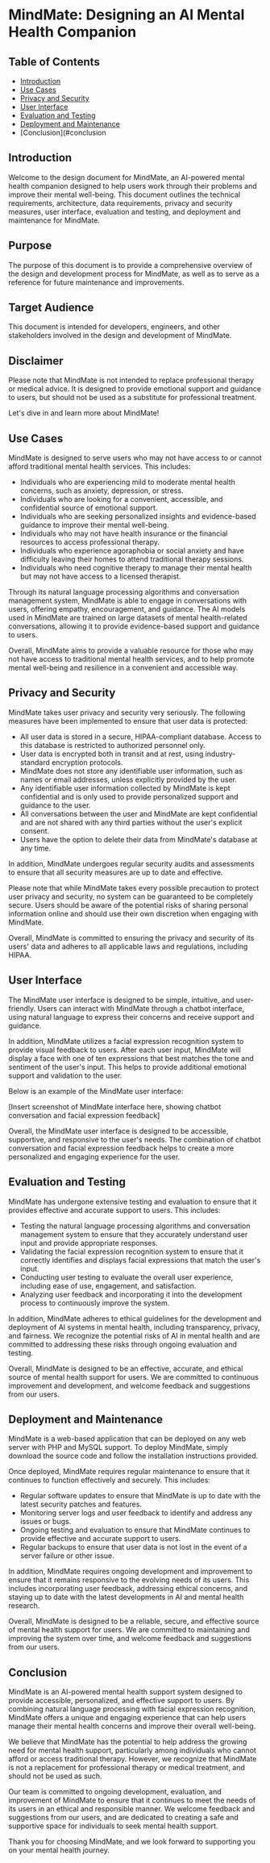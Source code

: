 # MindMate: Designing an AI Mental Health Companion


## Table of Contents

- [Introduction](#introduction)
- [Use Cases](#use-cases)
- [Privacy and Security](#privacy-and-security)
- [User Interface](#user-interface)
- [Evaluation and Testing](#evaluation-and-testing)
- [Deployment and Maintenance](#deployment-and-maintenance)
- [Conclusion](#conclusion


## Introduction

Welcome to the design document for MindMate, an AI-powered mental health companion designed to help users work through their problems and improve their mental well-being. This document outlines the technical requirements, architecture, data requirements, privacy and security measures, user interface, evaluation and testing, and deployment and maintenance for MindMate.

## Purpose

The purpose of this document is to provide a comprehensive overview of the design and development process for MindMate, as well as to serve as a reference for future maintenance and improvements.

## Target Audience

This document is intended for developers, engineers, and other stakeholders involved in the design and development of MindMate.

## Disclaimer

Please note that MindMate is not intended to replace professional therapy or medical advice. It is designed to provide emotional support and guidance to users, but should not be used as a substitute for professional treatment.

Let's dive in and learn more about MindMate! 







## Use Cases

MindMate is designed to serve users who may not have access to or cannot afford traditional mental health services. This includes:

- Individuals who are experiencing mild to moderate mental health concerns, such as anxiety, depression, or stress.
- Individuals who are looking for a convenient, accessible, and confidential source of emotional support.
- Individuals who are seeking personalized insights and evidence-based guidance to improve their mental well-being.
- Individuals who may not have health insurance or the financial resources to access professional therapy.
- Individuals who experience agoraphobia or social anxiety and have difficulty leaving their homes to attend traditional therapy sessions.
- Individuals who need cognitive therapy to manage their mental health but may not have access to a licensed therapist.

Through its natural language processing algorithms and conversation management system, MindMate is able to engage in conversations with users, offering empathy, encouragement, and guidance. The AI models used in MindMate are trained on large datasets of mental health-related conversations, allowing it to provide evidence-based support and guidance to users.

Overall, MindMate aims to provide a valuable resource for those who may not have access to traditional mental health services, and to help promote mental well-being and resilience in a convenient and accessible way.



## Privacy and Security

MindMate takes user privacy and security very seriously. The following measures have been implemented to ensure that user data is protected:

- All user data is stored in a secure, HIPAA-compliant database. Access to this database is restricted to authorized personnel only.
- User data is encrypted both in transit and at rest, using industry-standard encryption protocols.
- MindMate does not store any identifiable user information, such as names or email addresses, unless explicitly provided by the user.
- Any identifiable user information collected by MindMate is kept confidential and is only used to provide personalized support and guidance to the user.
- All conversations between the user and MindMate are kept confidential and are not shared with any third parties without the user's explicit consent.
- Users have the option to delete their data from MindMate's database at any time.

In addition, MindMate undergoes regular security audits and assessments to ensure that all security measures are up to date and effective.

Please note that while MindMate takes every possible precaution to protect user privacy and security, no system can be guaranteed to be completely secure. Users should be aware of the potential risks of sharing personal information online and should use their own discretion when engaging with MindMate.

Overall, MindMate is committed to ensuring the privacy and security of its users' data and adheres to all applicable laws and regulations, including HIPAA.



## User Interface

The MindMate user interface is designed to be simple, intuitive, and user-friendly. Users can interact with MindMate through a chatbot interface, using natural language to express their concerns and receive support and guidance.

In addition, MindMate utilizes a facial expression recognition system to provide visual feedback to users. After each user input, MindMate will display a face with one of ten expressions that best matches the tone and sentiment of the user's input. This helps to provide additional emotional support and validation to the user.

Below is an example of the MindMate user interface:

[Insert screenshot of MindMate interface here, showing chatbot conversation and facial expression feedback]


Overall, the MindMate user interface is designed to be accessible, supportive, and responsive to the user's needs. The combination of chatbot conversation and facial expression feedback helps to create a more personalized and engaging experience for the user.



## Evaluation and Testing

MindMate has undergone extensive testing and evaluation to ensure that it provides effective and accurate support to users. This includes:

- Testing the natural language processing algorithms and conversation management system to ensure that they accurately understand user input and provide appropriate responses.
- Validating the facial expression recognition system to ensure that it correctly identifies and displays facial expressions that match the user's input.
- Conducting user testing to evaluate the overall user experience, including ease of use, engagement, and satisfaction.
- Analyzing user feedback and incorporating it into the development process to continuously improve the system.

In addition, MindMate adheres to ethical guidelines for the development and deployment of AI systems in mental health, including transparency, privacy, and fairness. We recognize the potential risks of AI in mental health and are committed to addressing these risks through ongoing evaluation and testing.

Overall, MindMate is designed to be an effective, accurate, and ethical source of mental health support for users. We are committed to continuous improvement and development, and welcome feedback and suggestions from our users.



## Deployment and Maintenance

MindMate is a web-based application that can be deployed on any web server with PHP and MySQL support. To deploy MindMate, simply download the source code and follow the installation instructions provided.

Once deployed, MindMate requires regular maintenance to ensure that it continues to function effectively and securely. This includes:

- Regular software updates to ensure that MindMate is up to date with the latest security patches and features.
- Monitoring server logs and user feedback to identify and address any issues or bugs.
- Ongoing testing and evaluation to ensure that MindMate continues to provide effective and accurate support to users.
- Regular backups to ensure that user data is not lost in the event of a server failure or other issue.

In addition, MindMate requires ongoing development and improvement to ensure that it remains responsive to the evolving needs of its users. This includes incorporating user feedback, addressing ethical concerns, and staying up to date with the latest developments in AI and mental health research.

Overall, MindMate is designed to be a reliable, secure, and effective source of mental health support for users. We are committed to maintaining and improving the system over time, and welcome feedback and suggestions from our users.



## Conclusion

MindMate is an AI-powered mental health support system designed to provide accessible, personalized, and effective support to users. By combining natural language processing with facial expression recognition, MindMate offers a unique and engaging experience that can help users manage their mental health concerns and improve their overall well-being.

We believe that MindMate has the potential to help address the growing need for mental health support, particularly among individuals who cannot afford or access traditional therapy. However, we recognize that MindMate is not a replacement for professional therapy or medical treatment, and should not be used as such.

Our team is committed to ongoing development, evaluation, and improvement of MindMate to ensure that it continues to meet the needs of its users in an ethical and responsible manner. We welcome feedback and suggestions from our users, and are dedicated to creating a safe and supportive space for individuals to seek mental health support.

Thank you for choosing MindMate, and we look forward to supporting you on your mental health journey.
